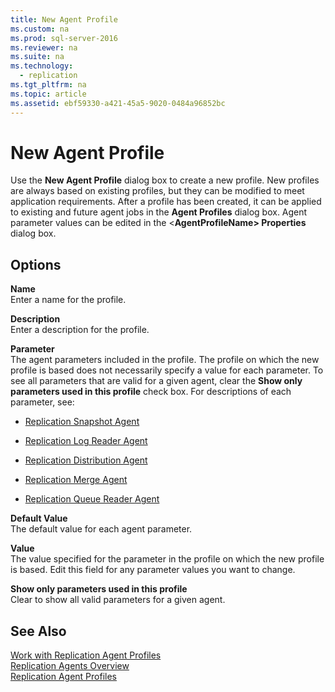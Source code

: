 ```yaml
---
title: New Agent Profile
ms.custom: na
ms.prod: sql-server-2016
ms.reviewer: na
ms.suite: na
ms.technology: 
  - replication
ms.tgt_pltfrm: na
ms.topic: article
ms.assetid: ebf59330-a421-45a5-9020-0484a96852bc
---
```

# New Agent Profile
  Use the **New Agent Profile** dialog box to create a new profile. New profiles are always based on existing profiles, but they can be modified to meet application requirements. After a profile has been created, it can be applied to existing and future agent jobs in the **Agent Profiles** dialog box. Agent parameter values can be edited in the \<**AgentProfileName\> Properties** dialog box.  
  
## Options  
 **Name**  
 Enter a name for the profile.  
  
 **Description**  
 Enter a description for the profile.  
  
 **Parameter**  
 The agent parameters included in the profile. The profile on which the new profile is based does not necessarily specify a value for each parameter. To see all parameters that are valid for a given agent, clear the **Show only parameters used in this profile** check box. For descriptions of each parameter, see:  
  
-   [Replication Snapshot Agent](../../Topics/TopicNameNotContainA/Replication-Snapshot-Agent.md)  
  
-   [Replication Log Reader Agent](../../Topics/TopicNameNotContainA/Replication-Log-Reader-Agent.md)  
  
-   [Replication Distribution Agent](../../Topics/TopicNameNotContainA/Replication-Distribution-Agent.md)  
  
-   [Replication Merge Agent](../../Topics/TopicNameNotContainA/Replication-Merge-Agent.md)  
  
-   [Replication Queue Reader Agent](../../Topics/TopicNameNotContainA/Replication-Queue-Reader-Agent.md)  
  
 **Default Value**  
 The default value for each agent parameter.  
  
 **Value**  
 The value specified for the parameter in the profile on which the new profile is based. Edit this field for any parameter values you want to change.  
  
 **Show only parameters used in this profile**  
 Clear to show all valid parameters for a given agent.  
  
## See Also  
 [Work with Replication Agent Profiles](../../Topics/TopicNameNotContainA/Work-with-Replication-Agent-Profiles.md)   
 [Replication Agents Overview](../../Topics/TopicNameNotContainA/Replication-Agents-Overview.md)   
 [Replication Agent Profiles](../../Topics/TopicNameNotContainA/Replication-Agent-Profiles.md)  
  
  